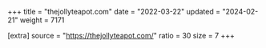 +++
title = "thejollyteapot.com"
date = "2022-03-22"
updated = "2024-02-21"
weight = 7171

[extra]
source = "https://thejollyteapot.com/"
ratio = 30
size = 7
+++
